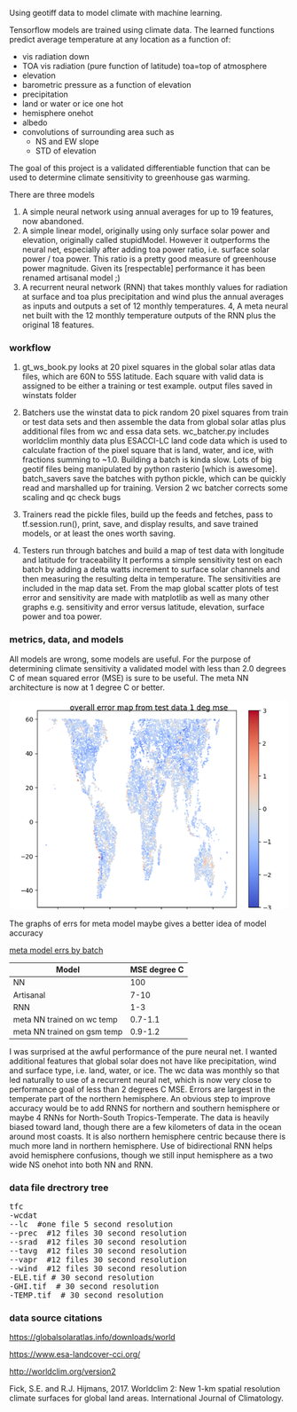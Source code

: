 Using geotiff data to model climate with machine learning.

Tensorflow models are trained using climate data. The learned functions predict
average temperature at any location as a function of:

* vis radiation down
* TOA vis radiation (pure function of latitude) toa=top of atmosphere
* elevation
* barometric pressure as a function of elevation
* precipitation
* land or water or ice one hot
* hemisphere onehot
* albedo
* convolutions of surrounding area such as
   * NS and EW slope
   * STD of elevation


The  goal of this project is a validated differentiable function that can be used to determine climate sensitivity to greenhouse gas warming.

There are three models

1. A simple neural network using annual averages for up to 19 features, now abandoned.
2. A simple linear model, originally using only surface solar power and elevation, originally called stupidModel.  However it outperforms the neural net, especially after adding toa power ratio, i.e. surface solar power / toa power.  This ratio is a pretty good measure of greenhouse power magnitude. Given its [respectable] performance it has been renamed artisanal model ;)
3. A recurrent neural network (RNN) that takes monthly values for radiation at surface and toa plus precipitation and wind plus the annual averages as inputs and outputs a set of 12 monthly temperatures.
4, A meta neural net built with the 12 monthly temperature  outputs of the RNN plus the original 18 features.

### workflow

1. gt_ws_book.py looks at 20 pixel squares in the global solar atlas data files, which are 60N to 55S latitude.  Each square with valid data is assigned to be either a training or test example. output files saved in winstats folder

2. Batchers use the winstat data to  pick random 20 pixel squares from train or test data sets and then assemble the data from global solar atlas plus additional files from wc and essa data sets. wc_batcher.py includes worldclim monthly data  plus ESACCI-LC land code data which is used to calculate fraction of the pixel square that is land, water, and ice, with fractions summing to ~1.0.  Building a batch is kinda slow.  Lots of big geotif files being manipulated by python rasterio [which is awesome].  batch_savers save the batches with python pickle, which can be quickly read and marshalled up for training. Version 2 wc batcher corrects some scaling and qc check bugs

3. Trainers read the pickle files, build up the feeds and fetches, pass to tf.session.run(), print, save, and display results, and save trained models, or at least the ones worth saving. 

4. Testers run through batches and build a map of test data  with longitude and latitude for traceability  It performs a simple sensitivity test on each batch by adding a delta watts increment to surface solar channels and then measuring the resulting delta in temperature. The sensitivities are included in the map data set.  From the map  global scatter plots of test error and sensitivity are made with matplotlib as well as many other graphs  e.g. sensitivity and error versus latitude, elevation, surface power and toa power.

### metrics, data, and models

All models are wrong, some models are useful. For the purpose of determining climate sensitivity a validated model with less than 2.0 degrees C of mean squared error (MSE) is sure to be useful. The meta NN architecture is now at 1 degree C or better.

![map of 13200 test points](mse_lt_1c.png)

The graphs of errs for meta model maybe gives a better idea of model accuracy

[meta model errs by batch](metamodel_errs.png)

|Model| MSE degree C|
|-----|-----------|
|NN       | 100   |
|Artisanal| 7-10  |
|RNN      |  1-3 |
|meta NN trained on wc temp | 0.7-1.1|
|meta NN trained on gsm temp | 0.9-1.2|

I was surprised at the awful performance of the pure neural net. I wanted additional features that  global solar does not have like precipitation, wind and surface type, i.e. land, water, or ice. The wc data was monthly so that led naturally to use  of a recurrent neural net, which is now very close to performance goal of less than 2 degrees C MSE.
Errors are largest in the temperate part of the northern hemisphere.  An obvious step to improve accuracy would be to add RNNS for northern and southern hemisphere or maybe 4 RNNs for North-South Tropics-Temperate.
The data is heavily biased toward land, though there are a few kilometers of data in the ocean around most coasts.  It is also northern hemisphere centric because there is much more land in northern hemisphere.  Use of bidirectional RNN helps avoid hemisphere confusions, though we still input hemisphere as a two wide NS onehot into both NN and RNN.

### data file drectrory tree

<pre>
tfc
-wcdat
--lc  #one file 5 second resolution
--prec  #12 files 30 second resolution
--srad  #12 files 30 second resolution
--tavg  #12 files 30 second resolution
--vapr  #12 files 30 second resolution
--wind  #12 files 30 second resolution
-ELE.tif # 30 second resolution
-GHI.tif  # 30 second resolution
-TEMP.tif  # 30 second resolution
</pre>


### data source citations

https://globalsolaratlas.info/downloads/world

https://www.esa-landcover-cci.org/

http://worldclim.org/version2

Fick, S.E. and R.J. Hijmans, 2017. Worldclim 2: New 1-km spatial resolution climate surfaces for global land areas. International Journal of Climatology.


